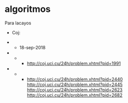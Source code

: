 # algoritmos
Para lacayos

- Coj:

- - 18-sep-2018

- - - http://coj.uci.cu/24h/problem.xhtml?pid=1991
- - - http://coj.uci.cu/24h/problem.xhtml?pid=2440
http://coj.uci.cu/24h/problem.xhtml?pid=2445
http://coj.uci.cu/24h/problem.xhtml?pid=2623
http://coj.uci.cu/24h/problem.xhtml?pid=2682